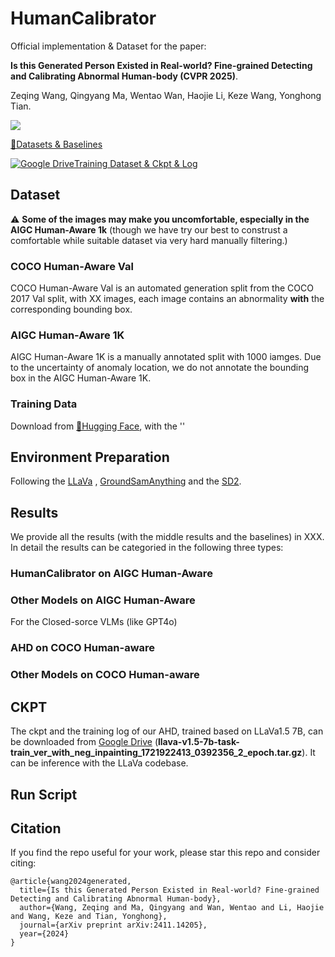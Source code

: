 # HumanCalibrator
Official implementation & Dataset for the paper:

**Is this Generated Person Existed in Real-world? Fine-grained Detecting and Calibrating Abnormal Human-body (CVPR 2025)**.

Zeqing Wang, Qingyang Ma, Wentao Wan, Haojie Li, Keze Wang, Yonghong Tian.

<a href='https://arxiv.org/abs/2411.14205'><img src='https://img.shields.io/badge/arXiv-2411.14205-red'></a>  

[🤗Datasets & Baselines](https://huggingface.co/datasets/NNaptmn/HumanCalibrator)

[![Google Drive](https://img.shields.io/badge/Google%20Drive-4285F4?style=for-the-badge&logo=googledrive&logoColor=white)Training Dataset & Ckpt & Log](https://huggingface.co/datasets/NNaptmn/HumanCalibrator)

## Dataset
⚠️ **Some of the images may make you uncomfortable,  especially in the AIGC Human-Aware 1k** (though we have try our best to construst a comfortable while suitable dataset via very hard manually filtering.)

### COCO Human-Aware Val
COCO Human-Aware Val is an automated generation split from the COCO 2017 Val split, with XX images, each image contains an  abnormality **with** the corresponding bounding box.

### AIGC Human-Aware 1K
AIGC Human-Aware 1K is a manually annotated split with 1000 iamges. Due to the uncertainty of anomaly location, we do not annotate the bounding box in the AIGC Human-Aware 1K.


### Training Data
Download from [🤗Hugging Face](https://huggingface.co/datasets/NNaptmn/HumanCalibrator), with the ''

## Environment Preparation
Following the [LLaVa](https://github.com/haotian-liu/LLaVA) , [GroundSamAnything](https://github.com/IDEA-Research/Grounded-Segment-Anything) and the [SD2](https://huggingface.co/stabilityai/stable-diffusion-2).


## Results
We provide all the results (with the middle results and the baselines) in XXX. In detail the results can be categoried in the following three types:

### HumanCalibrator on AIGC Human-Aware
### Other Models on AIGC Human-Aware
For the Closed-sorce VLMs (like GPT4o)


### AHD on COCO Human-aware
### Other Models on COCO Human-aware


## CKPT
The ckpt and the training log of our AHD, trained based on LLaVa1.5 7B, can be downloaded from [Google Drive](https://drive.google.com/drive/folders/1E2l9fRQq9l5YjPJnVCAnrwNQJv9uFVZ0?usp=sharing) (**llava-v1.5-7b-task-train_ver_with_neg_inpainting_1721922413_0392356_2_epoch.tar.gz**). It can be inference with the LLaVa codebase.

## Run Script


## **Citation**

If you find the repo useful for your work, please star this repo and consider citing:

```
@article{wang2024generated,
  title={Is this Generated Person Existed in Real-world? Fine-grained Detecting and Calibrating Abnormal Human-body},
  author={Wang, Zeqing and Ma, Qingyang and Wan, Wentao and Li, Haojie and Wang, Keze and Tian, Yonghong},
  journal={arXiv preprint arXiv:2411.14205},
  year={2024}
}
```